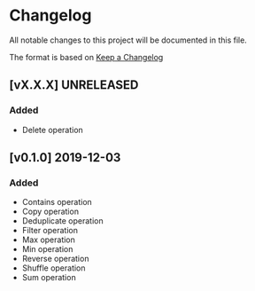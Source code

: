 # Changelog
All notable changes to this project will be documented in this file.

The format is based on [Keep a Changelog](https://keepachangelog.com/en/1.0.0/)

## [vX.X.X] UNRELEASED
### Added
- Delete operation

## [v0.1.0] 2019-12-03
### Added
- Contains operation
- Copy operation
- Deduplicate operation
- Filter operation
- Max operation
- Min operation
- Reverse operation
- Shuffle operation
- Sum operation
